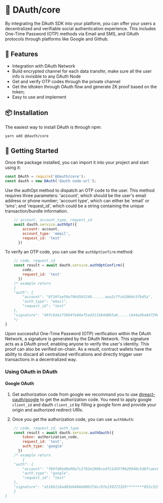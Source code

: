 # 🚀 DAuth/core

By integrating the DAuth SDK into your platform, you can offer your users a decentralized and verifiable social authentication experience. This includes One-Time Password (OTP) methods via Email and SMS, and OAuth protocols through platforms like Google and Github.

## 🎉 Features

- Integration with DAuth Network
- Build encrypted channel for each data transfer, make sure all the user info is invisible to any DAuth Node
- Get and verify OTP codes through the private channel
- Get the idtoken through OAuth flow and generate ZK proof based on the token;
- Easy to use and implement

## 📦 Installation

The easiest way to install DAuth is through npm:

```shell
yarn add @dauth/core
```

## 🚀 Getting Started

Once the package installed, you can import it into your project and start using it:

```javascript
const DAuth = require('@dauth/core');
const dauth = new DAuth('dauth node-url');
```

Use the authOpt method to dispatch an OTP code to the user. This method requires three parameters: 'account', which should be the user's email address or phone number; 'account type', which can either be 'email' or 'sms'; and 'request_id', which could be a string containing the unique transaction/bundle information.

```javascript
    // account, account_type, request_id
    await dauth.service.authOpt({
        account: account,
        account_type: 'email',
        request_id: 'test'
      })
```
To verify an OTP code, you can use the `authOptConfirm` method:

```javascript
    // code, request_id
    const result = await dauth.service.authOptConfirm({
        code,
        request_id: 'test'
      })
    /* example return 
    {
    "auth": {
        "account": "8f20fae59e796d5b5249......aea2c7fc6200dc5fbd5a",
        "auth_type": "email",
        "request_id": "test"
    },
    "signature": "49fc6da1f3664fe66ef5a4311584d0b5a6.....cb44a3ba84729dd2c08ac05edd01dc41501d5d1a96631c"
    */
}
```

Upon successful One-Time Password (OTP) verification within the DAuth Network, a signature is generated by the DAuth Network. This signature acts as a DAuth proof, enabling anyone to verify the user's identity. This proof can also be verified on-chain. As a result, contract wallets have the ability to discard all centralized verifications and directly trigger user transactions in a decentralized way.

### Using OAuth in DAuth

#### Google OAuth
1. Get authorization code from google
 we recommand you to use [@react-oauth/google](https://www.npmjs.com/package/@react-oauth/google) to get the authorization code. 
 You need to apply google `client_id` and dauth `client_id` by  filling a google form and provide your origin and authorized redirect URIs.

2. Once you get the authorization code, you can use `authOAuth`:
```javascript
    // code, request_id, auth_type
    const result = await dauth.service.authOauth({
        token: authorization_code,
        request_id: 'test',
        auth_type: 'google'
      })
    /* example return 
        {
    "auth": {
        "account": "f69fd6bd0e98a7c2792e1909cedf21455f9629940c5d8fcaec8aa3e7fd5de767",
        "auth_type": "google",
        "request_id": "test"
    },
    "signature": "a5186118ad83eb466e60b37dcc97e159272335********052c3253aa60ac2c63fd1c"
    }
}
```


